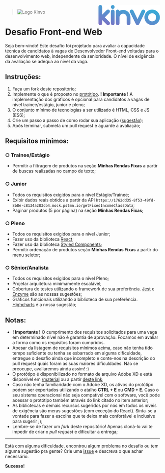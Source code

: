 <img src="./logo.svg" alt="Logo do projeto" align="right">

> ![Logo Kinvo](https://github.com/cbfranca/kinvo-front-end-test/blob/master/logo.svg)

# Desafio Front-end Web

Seja bem-vindo! Este desafio foi projetado para avaliar a capacidade técnica de candidatos à vagas de Desenvolvedor Front-end voltadas para o desenvolvimento web, independente da senioridade. O nível de exigência da avaliação se adequa ao nível da vaga.

## Instruções:

1. Faça um fork deste repositório;
2. Implemente o que é proposto no [protótipo](https://github.com/kinvoapp/kinvo-front-end-test/blob/master/material/layout.xd). **! Importante !** A implementação dos gráficos é opcional para candidatos a vagas de nível trainee/estágio, junior e pleno;
3. O conjunto mínimo de tecnologias a ser utilizado é HTML, CSS e JS (ES6);
4. Crie um passo a passo de como rodar sua aplicação ([sugestão](https://github.com/elsewhencode/project-guidelines/blob/master/README.sample.md));
5. Após terminar, submeta um pull request e aguarde a avaliação;

## Requisitos mínimos:

### ○ Trainee/Estágio

- Permitir a filtragem de produtos na seção **Minhas Rendas Fixas** a partir de buscas realizadas no campo de texto;

### ○ Junior

- Todos os requisitos exigidos para o nível Estágio/Trainee;
- Exibir dados reais obtidos a partir da API `https://1762dd35-8f53-49fd-8b8e-c8134a283cb4.mock.pstmn.io/getFixedIncomeClassData`;
- Paginar produtos (5 por página) na seção **Minhas Rendas Fixas**;

### ○ Pleno

- Todos os requisitos exigidos para o nível Junior;
- Fazer uso da biblioteca [React](https://pt-br.reactjs.org/);
- Fazer uso da biblioteca [Styled Components](https://styled-components.com/);
- Permitir ordenação de produtos seção **Minhas Rendas Fixas** a partir do menu seletor;

### ○ Sênior/Analista

- Todos os requisitos exigidos para o nível Pleno;
- Projetar arquitetura minimamente escalável;
- Cobertura de testes utilizando o framework de sua preferência. [Jest](https://jestjs.io/) e [Enzyme](https://enzymejs.github.io/enzyme/) são as nossas sugestões;
- Gráficos funcionais utilizando a biblioteca de sua preferência. [Highcharts](https://www.highcharts.com/) é a nossa sugestão;

## Notas:

- **! Importante !** O cumprimento dos requisitos solicitados para uma vaga em determinado nível não é garantia de aprovação. Focamos em avaliar a forma como os requisitos foram cumpridos.
- Apesar da listagem de requisitos mínimos acima, caso não tenha tido tempo suficiente ou tenha se esbarrado em alguma dificuldade, entregue o desafio ainda que incompleto e conte-nos na descrição do pull request quais foram as suas maiores dificuldades.
  Não se preocupe, avaliaremos ainda assim! :)
- O protótipo é disponibilizado no formato de arquivo Adobe XD e está disponível em [/material](/material) ou a partir [deste link](https://xd.adobe.com/view/adc938b2-4a7a-4837-a849-37d803b83d26-f89a/);
- Caso não tenha familiaridade com o Adobe XD, os ativos do protótipo podem ser exportados utilizando o atalho **CTRL + E** ou **CMD + E**. Caso o seu sistema operacional não seja compatível com o software, você pode acessar o protótipo também através do link citado no item anterior;
- As bibliotecas e demais recursos sugeridos por nós em todos os níveis de exigência são meras sugestões (com exceção do React). Sinta-se a vontade para fazer a escolha que te deixa mais confortável e inclusive para sugerir ;);
- Lembre-se de fazer um _fork_ deste repositório! Apenas cloná-lo vai te impedir de criar o _pull request_ e dificultar a entrega;

---

Está com alguma dificuldade, encontrou algum problema no desafio ou tem alguma sugestão pra gente? Crie uma [issue](https://github.com/kinvoapp/kinvo-front-end-test/issues) e descreva o que achar necessário.

**Sucesso!**
